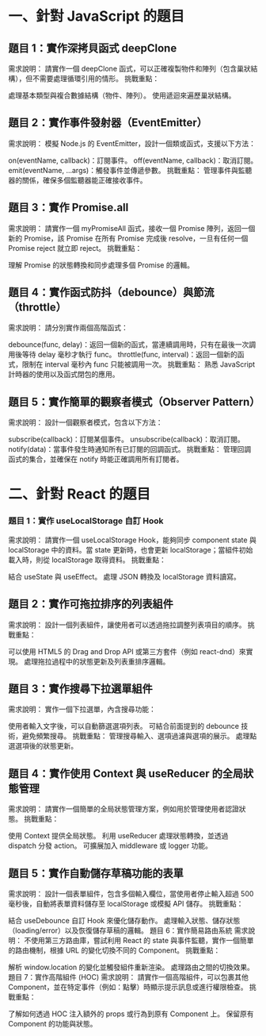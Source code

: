 # 一、針對 JavaScript 的題目
## 題目 1：實作深拷貝函式 deepClone
需求說明：
請實作一個 deepClone 函式，可以正確複製物件和陣列（包含巢狀結構），但不需要處理循環引用的情形。
挑戰重點：

處理基本類型與複合數據結構（物件、陣列）。
使用遞迴來遍歷巢狀結構。

## 題目 2：實作事件發射器（EventEmitter）
需求說明：
模擬 Node.js 的 EventEmitter，設計一個類或函式，支援以下方法：

on(eventName, callback)：訂閱事件。
off(eventName, callback)：取消訂閱。
emit(eventName, ...args)：觸發事件並傳遞參數。
挑戰重點：
管理事件與監聽器的關係，確保多個監聽器能正確接收事件。

## 題目 3：實作 Promise.all
需求說明：
請實作一個 myPromiseAll 函式，接收一個 Promise 陣列，返回一個新的 Promise，該 Promise 在所有 Promise 完成後 resolve，一旦有任何一個 Promise reject 就立即 reject。
挑戰重點：

理解 Promise 的狀態轉換和同步處理多個 Promise 的邏輯。

## 題目 4：實作函式防抖（debounce）與節流（throttle）
需求說明：
請分別實作兩個高階函式：

debounce(func, delay)：返回一個新的函式，當連續調用時，只有在最後一次調用後等待 delay 毫秒才執行 func。
throttle(func, interval)：返回一個新的函式，限制在 interval 毫秒內 func 只能被調用一次。
挑戰重點：
熟悉 JavaScript 計時器的使用以及函式閉包的應用。

## 題目 5：實作簡單的觀察者模式（Observer Pattern）
需求說明：
設計一個觀察者模式，包含以下方法：

subscribe(callback)：訂閱某個事件。
unsubscribe(callback)：取消訂閱。
notify(data)：當事件發生時通知所有已訂閱的回調函式。
挑戰重點：
管理回調函式的集合，並確保在 notify 時能正確調用所有訂閱者。



# 二、針對 React 的題目
### 題目 1：實作 useLocalStorage 自訂 Hook
需求說明：
請實作一個 useLocalStorage Hook，能夠同步 component state 與 localStorage 中的資料。當 state 更新時，也會更新 localStorage；當組件初始載入時，則從 localStorage 取得資料。
挑戰重點：

結合 useState 與 useEffect。
處理 JSON 轉換及 localStorage 資料讀寫。

## 題目 2：實作可拖拉排序的列表組件
需求說明：
設計一個列表組件，讓使用者可以透過拖拉調整列表項目的順序。
挑戰重點：

可以使用 HTML5 的 Drag and Drop API 或第三方套件（例如 react-dnd）來實現。
處理拖拉過程中的狀態更新及列表重排序邏輯。

## 題目 3：實作搜尋下拉選單組件
需求說明：
實作一個下拉選單，內含搜尋功能：

使用者輸入文字後，可以自動篩選選項列表。
可結合前面提到的 debounce 技術，避免頻繁搜尋。
挑戰重點：
管理搜尋輸入、選項過濾與選項的展示。
處理點選選項後的狀態更新。

## 題目 4：實作使用 Context 與 useReducer 的全局狀態管理
需求說明：
請實作一個簡單的全局狀態管理方案，例如用於管理使用者認證狀態。
挑戰重點：

使用 Context 提供全局狀態。
利用 useReducer 處理狀態轉換，並透過 dispatch 分發 action。
可擴展加入 middleware 或 logger 功能。

## 題目 5：實作自動儲存草稿功能的表單
需求說明：
設計一個表單組件，包含多個輸入欄位，當使用者停止輸入超過 500 毫秒後，自動將表單資料儲存至 localStorage 或模擬 API 儲存。
挑戰重點：

結合 useDebounce 自訂 Hook 來優化儲存動作。
處理輸入狀態、儲存狀態（loading/error）以及恢復儲存草稿的邏輯。
題目 6：實作簡易路由系統
需求說明：
不使用第三方路由庫，嘗試利用 React 的 state 與事件監聽，實作一個簡單的路由機制，根據 URL 的變化切換不同的 Component。
挑戰重點：

解析 window.location 的變化並觸發組件重新渲染。
處理路由之間的切換效果。
題目 7：實作高階組件 (HOC)
需求說明：
請實作一個高階組件，可以包裹其他 Component，並在特定事件（例如：點擊）時顯示提示訊息或進行權限檢查。
挑戰重點：

了解如何透過 HOC 注入額外的 props 或行為到原有 Component 上。
保留原有 Component 的功能與狀態。
